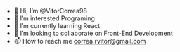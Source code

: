 - 👋 Hi, I’m @VitorCorrea98
- 👀 I’m interested Programing 
- 🌱 I’m currently learning React
- 💞️ I’m looking to collaborate on Front-End Development
- 📫 How to reach me correa.rvitor@gmail.com

<!---
VitorCorrea98/VitorCorrea98 is a ✨ special ✨ repository because its `README.md` (this file) appears on your GitHub profile.
You can click the Preview link to take a look at your changes.
--->
